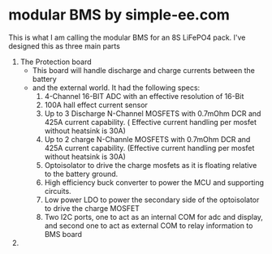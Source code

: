 # modular BMS by simple-ee.com
This is what I am calling the modular BMS for an 8S LiFePO4 pack.  I've designed
this as three main parts
1. The Protection board
    - This board will handle discharge and charge currents between the battery
    - and the external world.  It had the following specs:
        1. 4-Channel 16-BIT ADC with an effective resolution of 16-Bit
        2. 100A hall effect current sensor
        3. Up to 3 Discharge N-Channel MOSFETS with 0.7mOhm DCR and 425A 
        current capability. ( Effective current handling per mosfet without
        heatsink is 30A)
        4. Up to 2 charge N-Channle MOSFETS with 0.7mOhm DCR and 425A current
        capability. (Effective current handling per mosfet without heatsink is 
        30A)
        5. Optoisolator to drive the charge mosfets as it is floating relative
        to the battery ground.
        6. High efficiency buck converter to power the MCU and supporting 
        circuits.
        7. Low power LDO to power the secondary side of the optoisolator to 
        drive the charge MOSFET
        8. Two I2C ports, one to act as an internal COM for adc and display, and
        second one to act as external COM to relay information to BMS board
2. 